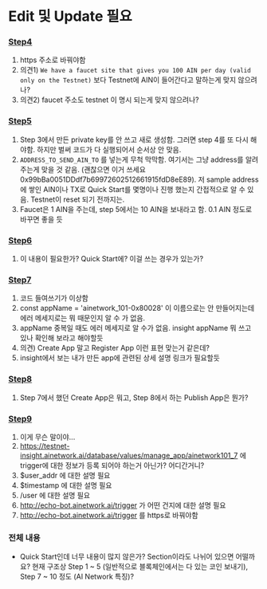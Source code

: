# Edit 및 Update 필요

### [Step4](https://docs.ainetwork.ai/ain-blockchain/developer-guide/getting-started#step-4.-get-ain-for-free)

1. https 주소로 바꿔야함
2. 의견1) `We have a faucet site that gives you 100 AIN per day (valid only on the Testnet)` 보다 Testnet에 AIN이 들어간다고 말하는게 맞지 않으려나?
3. 의견2) faucet 주소도 testnet 이 명시 되는게 맞지 않으려나?

### [Step5](https://docs.ainetwork.ai/ain-blockchain/developer-guide/getting-started#step-5.-transfer-ain)

1. Step 3에서 만든 private key를 안 쓰고 새로 생성함. 그러면 step 4를 또 다시 해야함. 하지만 벌써 코드가 다 실행되어서 순서상 안 맞음.
2. `ADDRESS_TO_SEND_AIN_TO` 를 넣는게 무척 막막함. 여기서는 그냥 address를 알려주는게 맞을 것 같음. (괜찮으면 이거 쓰세요 0x99bBa0051DDdf7b69972602512661915fdD8eE89). 저 sample address에 쌓인 AIN이나 TX로 Quick Start를 몇명이나 진행 했는지 간접적으로 알 수 있음. Testnet이 reset 되기 전까지는.
3. Faucet은 1 AIN을 주는데, step 5에서는 10 AIN을 보내라고 함. 0.1 AIN 정도로 바꾸면 좋을 듯

### [Step6](https://docs.ainetwork.ai/ain-blockchain/developer-guide/getting-started#step-6.-optional-setting-the-nonce-of-your-transaction)

1. 이 내용이 필요한가? Quick Start에? 이걸 쓰는 경우가 있는가?

### [Step7](https://docs.ainetwork.ai/ain-blockchain/developer-guide/getting-started#step-7.-create-your-own-app)

1. 코드 들여쓰기가 이상함
2. const appName = 'ainetwork_101-0x80028' 이 이름으로는 안 만들어지는데 에러 메세지로는 뭐 때문인지 알 수 가 없음.
3. appName 중복일 때도 에러 메세지로 알 수가 없음. insight appName 뭐 쓰고 있나 확인해 보라고 해야할듯
4. 의견) Create App 말고 Register App 이런 표현 맞는거 같은데?
5. insight에서 보는 내가 만든 app에 관련된 상세 설명 링크가 필요할듯

### [Step8](https://docs.ainetwork.ai/ain-blockchain/developer-guide/getting-started#step-8.-publish-your-own-app)

1. Step 7에서 했던 Create App은 뭐고, Step 8에서 하는 Publish App은 뭔가?

### [Step9](https://docs.ainetwork.ai/ain-blockchain/developer-guide/getting-started#step-9.-set-an-event-listener)

1. 이게 무슨 말이야...
2. https://testnet-insight.ainetwork.ai/database/values/manage_app/ainetwork101_7 에 trigger에 대한 정보가 등록 되어야 하는거 아닌가? 어디간거니?
3. $user_addr 에 대한 설명 필요
4. $timestamp 에 대한 설명 필요
5. /user 에 대한 설명 필요
6. http://echo-bot.ainetwork.ai/trigger 가 어떤 건지에 대한 설명 필요
7. http://echo-bot.ainetwork.ai/trigger 를 https로 바꿔야함

### 전체 내용

- Quick Start인데 너무 내용이 많지 않은가? Section이라도 나뉘어 있으면 어떨까요? 현재 구조상 Step 1 ~ 5 (일반적으로 블록체인에서는 다 있는 코인 보내기), Step 7 ~ 10 정도 (AI Network 특징)?
